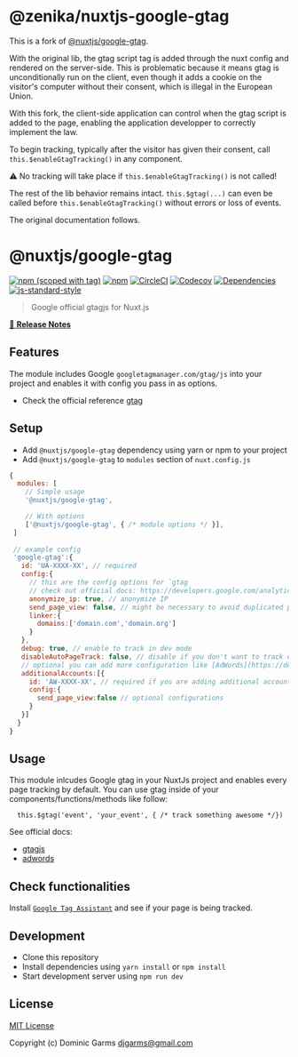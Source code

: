 # @zenika/nuxtjs-google-gtag

This is a fork of [@nuxtjs/google-gtag](https://github.com/nuxt-community/google-gtag).

With the original lib, the gtag script tag is added through the nuxt config and rendered on the server-side. This is problematic because it means gtag is unconditionally run on the client, even though it adds a cookie on the visitor's computer without their consent, which is illegal in the European Union.

With this fork, the client-side application can control when the gtag script is added to the page, enabling the application developper to correctly implement the law.

To begin tracking, typically after the visitor has given their consent, call `this.$enableGtagTracking()` in any component.

⚠️ No tracking will take place if `this.$enableGtagTracking()` is not called!

The rest of the lib behavior remains intact. `this.$gtag(...)` can even be called before `this.$enableGtagTracking()` without errors or loss of events.

The original documentation follows.

# @nuxtjs/google-gtag
[![npm (scoped with tag)](https://img.shields.io/npm/v/@nuxtjs/google-gtag/latest.svg?style=flat-square)](https://npmjs.com/package/@nuxtjs/google-gtag)
[![npm](https://img.shields.io/npm/dt/@nuxtjs/google-gtag.svg?style=flat-square)](https://npmjs.com/package/@nuxtjs/google-gtag)
[![CircleCI](https://img.shields.io/circleci/project/github/https://github.com/nuxt-community/google-gtag.svg?style=flat-square)](https://circleci.com/gh/https://github.com/nuxt-community/google-gtag)
[![Codecov](https://img.shields.io/codecov/c/github/https://github.com/nuxt-community/google-gtag.svg?style=flat-square)](https://codecov.io/gh/https://github.com/nuxt-community/google-gtag)
[![Dependencies](https://david-dm.org/https://github.com/nuxt-community/google-gtag/status.svg?style=flat-square)](https://david-dm.org/https://github.com/nuxt-community/google-gtag)
[![js-standard-style](https://img.shields.io/badge/code_style-standard-brightgreen.svg?style=flat-square)](http://standardjs.com)

> Google official gtagjs for Nuxt.js

[📖 **Release Notes**](./CHANGELOG.md)

## Features

The module includes Google `googletagmanager.com/gtag/js` into your project and enables it with config you pass in as options.

* Check the official reference [gtag](https://developers.google.com/analytics/devguides/collection/gtagjs/)

## Setup
- Add `@nuxtjs/google-gtag` dependency using yarn or npm to your project
- Add `@nuxtjs/google-gtag` to `modules` section of `nuxt.config.js`

```js
{
  modules: [
    // Simple usage
    '@nuxtjs/google-gtag',

    // With options
    ['@nuxtjs/google-gtag', { /* module options */ }],    
 ]
  
 // example config
 'google-gtag':{
   id: 'UA-XXXX-XX', // required
   config:{
     // this are the config options for `gtag
     // check out official docs: https://developers.google.com/analytics/devguides/collection/gtagjs/
     anonymize_ip: true, // anonymize IP 
     send_page_view: false, // might be necessary to avoid duplicated page track on page reload
     linker:{
       domains:['domain.com','domain.org']
     }
   },
   debug: true, // enable to track in dev mode
   disableAutoPageTrack: false, // disable if you don't want to track each page route with router.afterEach(...)
   // optional you can add more configuration like [AdWords](https://developers.google.com/adwords-remarketing-tag/#configuring_the_global_site_tag_for_multiple_accounts)
   additionalAccounts:[{
     id: 'AW-XXXX-XX', // required if you are adding additional accounts
     config:{
       send_page_view:false // optional configurations
     }
   }]
  }
}
```
## Usage

This module inlcudes Google gtag in your NuxtJs project and enables every page tracking by default. You can use gtag inside of your components/functions/methods like follow:

```
  this.$gtag('event', 'your_event', { /* track something awesome */})
```
See official docs:
* [gtagjs](https://developers.google.com/analytics/devguides/collection/gtagjs/)
* [adwords](https://developers.google.com/adwords-remarketing-tag/#configuring_the_global_site_tag_for_multiple_accounts)

## Check functionalities

Install [`Google Tag Assistant`](https://chrome.google.com/webstore/detail/tag-assistant-by-google/kejbdjndbnbjgmefkgdddjlbokphdefk?hl=en) and see if your page is being tracked.

## Development

- Clone this repository
- Install dependencies using `yarn install` or `npm install`
- Start development server using `npm run dev`

## License

[MIT License](./LICENSE)

Copyright (c) Dominic Garms <djgarms@gmail.com>
